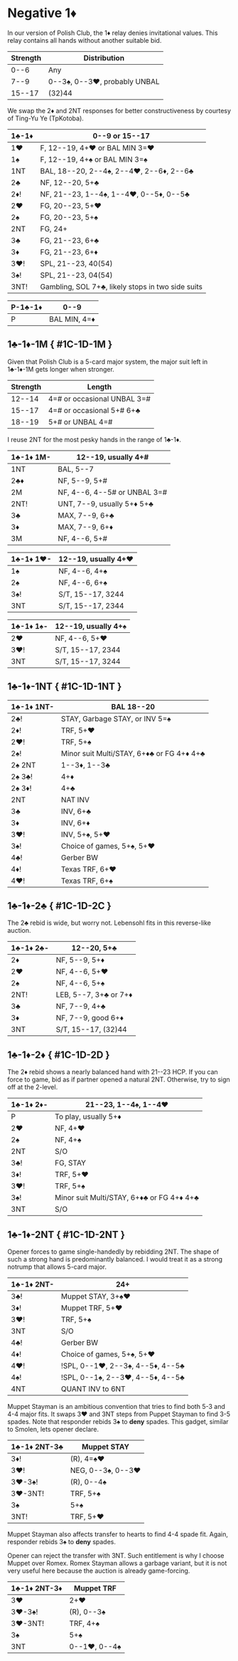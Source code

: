 # Negative 1♦

In our version of Polish Club, the 1♦ relay denies invitational values.  This
relay contains all hands without another suitable bid.

| Strength | Distribution |
|----------|--------------|
| 0--6     | Any
| 7--9     | 0--3♠, 0--3♥, probably UNBAL
| 15--17   | (32)44

We swap the 2♦ and 2NT responses for better constructiveness by courtesy of
Ting-Yu Ye (TpKotoba).

| 1♣-1♦ | 0--9 or 15--17 |
|-------|----------------|
| 1♥    | F, 12--19, 4+♥ or BAL MIN 3=♥
| 1♠    | F, 12--19, 4+♠ or BAL MIN 3=♠
| 1NT   | BAL, 18--20, 2--4♠, 2--4♥, 2--6♦, 2--6♣
| 2♣    | NF, 12--20, 5+♣
| 2♦!   | NF, 21--23, 1--4♠, 1--4♥, 0--5♦, 0--5♣
| 2♥    | FG, 20--23, 5+♥
| 2♠    | FG, 20--23, 5+♠
| 2NT   | FG, 24+
| 3♣    | FG, 21--23, 6+♣
| 3♦    | FG, 21--23, 6+♦
| 3♥!   | SPL, 21--23, 40(54)
| 3♠!   | SPL, 21--23, 04(54)
| 3NT!  | Gambling, SOL 7+♣, likely stops in two side suits

| P-1♣-1♦ | 0--9 |
|---------|------|
| P       | BAL MIN, 4=♦

## 1♣-1♦-1M { #1C-1D-1M }

Given that Polish Club is a 5-card major system, the major suit left in 1♣-1♦-1M
gets longer when stronger.

| Strength | Length |
|----------|--------|
| 12--14   | 4=# or occasional UNBAL 3=#
| 15--17   | 4=# or occasional 5+# 6+♣
| 18--19   | 5+# or UNBAL 4=#

I reuse 2NT for the most pesky hands in the range of 1♣-1♦.

| 1♣-1♦ 1M- | 12--19, usually 4+# |
|-----------|---------------------|
| 1NT       | BAL, 5--7
| 2♣♦       | NF, 5--9, 5+#
| 2M        | NF, 4--6, 4--5# or UNBAL 3=#
| 2NT!      | UNT, 7--9, usually 5+♦ 5+♣
| 3♣        | MAX, 7--9, 6+♣
| 3♦        | MAX, 7--9, 6+♦
| 3M        | NF, 4--6, 5+#

| 1♣-1♦ 1♥- | 12--19, usually 4+♥ |
|-----------|---------------------|
| 1♠        | NF, 4--6, 4+♠
| 2♠        | NF, 4--6, 6+♠
| 3♠!       | S/T, 15--17, 3244
| 3NT       | S/T, 15--17, 2344

| 1♣-1♦ 1♠- | 12--19, usually 4+♠ |
|-----------|---------------------|
| 2♥        | NF, 4--6, 5+♥
| 3♥!       | S/T, 15--17, 2344
| 3NT       | S/T, 15--17, 3244

## 1♣-1♦-1NT { #1C-1D-1NT }

| 1♣-1♦ 1NT-  | BAL 18--20 |
|-------------|------------|
| 2♣!         | STAY, Garbage STAY, or INV 5=♠
| 2♦!         | TRF, 5+♥
| 2♥!         | TRF, 5+♠
| 2♠!         | Minor suit Multi/STAY, 6+♦♣ or FG 4+♦ 4+♣
| 2♠ 2NT      | 1--3♦, 1--3♣
| 2♠ 3♣!      | 4+♦
| 2♠ 3♦!      | 4+♣
| 2NT         | NAT INV
| 3♣          | INV, 6+♣
| 3♦          | INV, 6+♦
| 3♥!         | INV, 5+♠, 5+♥
| 3♠!         | Choice of games, 5+♠, 5+♥
| 4♣!         | Gerber BW
| 4♦!         | Texas TRF, 6+♥
| 4♥!         | Texas TRF, 6+♠

## 1♣-1♦-2♣ { #1C-1D-2C }

The 2♣ rebid is wide, but worry not.  Lebensohl fits in this reverse-like
auction.

| 1♣-1♦ 2♣- | 12--20, 5+♣ |
|-----------|-------------|
| 2♦        | NF, 5--9, 5+♦
| 2♥        | NF, 4--6, 5+♥
| 2♠        | NF, 4--6, 5+♠
| 2NT!      | LEB, 5--7, 3+♣ or 7+♦
| 3♣        | NF, 7--9, 4+♣
| 3♦        | NF, 7--9, good 6+♦
| 3NT       | S/T, 15--17, (32)44

## 1♣-1♦-2♦ { #1C-1D-2D }

The 2♦ rebid shows a nearly balanced hand with 21--23 HCP.  If you can force
to game, bid as if partner opened a natural 2NT.  Otherwise, try to sign off at
the 2-level.

| 1♣-1♦ 2♦- | 21--23, 1--4♠, 1--4♥ |
|-----------|----------------------|
| P         | To play, usually 5+♦
| 2♥        | NF, 4+♥
| 2♠        | NF, 4+♠
| 2NT       | S/O
| 3♣!       | FG, STAY
| 3♦!       | TRF, 5+♥
| 3♥!       | TRF, 5+♠
| 3♠!       | Minor suit Multi/STAY, 6+♦♣ or FG 4+♦ 4+♣
| 3NT       | S/O

## 1♣-1♦-2NT { #1C-1D-2NT }

Opener forces to game single-handedly by rebidding 2NT.  The shape of such a
strong hand is predominantly balanced.  I would treat it as a strong notrump
that allows 5-card major.

| 1♣-1♦ 2NT- | 24+ |
|------------|-----|
| 3♣!        | Muppet STAY, 3+♠♥
| 3♦!        | Muppet TRF, 5+♥
| 3♥!        | TRF, 5+♠
| 3NT        | S/O
| 4♣!        | Gerber BW
| 4♦!        | Choice of games, 5+♠, 5+♥
| 4♥!        | !SPL, 0--1♥, 2--3♠, 4--5♦, 4--5♣
| 4♠!        | !SPL, 0--1♠, 2--3♥, 4--5♦, 4--5♣
| 4NT        | QUANT INV to 6NT

Muppet Stayman is an ambitious convention that tries to find both 5-3 and 4-4
major fits.  It swaps 3♥ and 3NT steps from Puppet Stayman to find 3-5 spades.
Note that responder rebids 3♠ to **deny** spades.  This gadget, similar to
Smolen, lets opener declare.

| 1♣-1♦ 2NT-3♣ | Muppet STAY |
|--------------|-------------|
| 3♦!          | (R), 4=♠♥
| 3♥!          | NEG, 0--3♠, 0--3♥
| 3♥-3♠!       | (R), 0--4♠
| 3♥-3NT!      | TRF, 5+♠
| 3♠           | 5+♠
| 3NT!         | TRF, 5+♥

Muppet Stayman also affects transfer to hearts to find 4-4 spade fit.  Again,
responder rebids 3♠ to **deny** spades.

Opener can reject the transfer with 3NT.  Such entitlement is why I choose
Muppet over Romex.  Romex Stayman allows a garbage variant, but it is not very
useful here because the auction is already game-forcing.

| 1♣-1♦ 2NT-3♦ | Muppet TRF |
|--------------|------------|
| 3♥           | 2+♥
| 3♥-3♠!       | (R), 0--3♠
| 3♥-3NT!      | TRF, 4+♠
| 3♠           | 5+♠
| 3NT          | 0--1♥, 0--4♠
